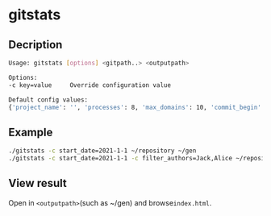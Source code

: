 # gitstats

## Decription

```bash
Usage: gitstats [options] <gitpath..> <outputpath>

Options:
-c key=value     Override configuration value

Default config values:
{'project_name': '', 'processes': 8, 'max_domains': 10, 'commit_begin': '', 'max_ext_length': 10, 'commit_end': 'HEAD', 'linear_linestats': 1, 'style': 'gitstats.css', 'max_authors': 20, 'authors_top': 5, 'start_date': ''}

```

## Example

```bash
./gitstats -c start_date=2021-1-1 ~/repository ~/gen
./gitstats -c start_date=2021-1-1 -c filter_authors=Jack,Alice ~/repository ~/gen
```

## View result

Open in `<outputpath>`(such as ~/gen) and browse`index.html`.

